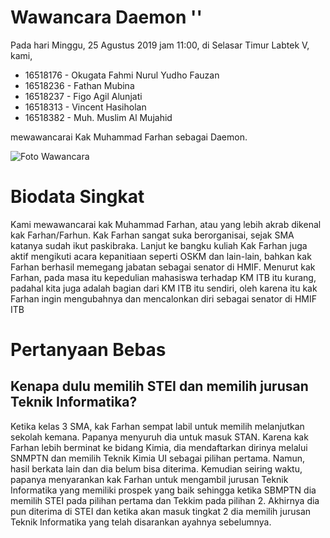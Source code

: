 # Wawancara Daemon ''
Pada hari Minggu, 25 Agustus 2019 jam 11:00, di Selasar Timur Labtek V, kami,
- 16518176 - Okugata Fahmi Nurul Yudho Fauzan
- 16518236 - Fathan Mubina
- 16518237 - Figo Agil Alunjati
- 16518313 - Vincent Hasiholan
- 16518382 - Muh. Muslim Al Mujahid

mewawancarai Kak Muhammad Farhan sebagai Daemon.

![Foto Wawancara](1566837209478.jpg)

# Biodata Singkat
Kami mewawancarai kak Muhammad Farhan, atau yang lebih akrab dikenal kak Farhan/Farhun. Kak Farhan sangat suka berorganisai, sejak SMA katanya sudah ikut paskibraka. Lanjut ke bangku kuliah Kak Farhan juga aktif mengikuti acara kepanitiaan seperti OSKM dan lain-lain, bahkan kak Farhan berhasil memegang jabatan sebagai senator di HMIF. Menurut kak Farhan, pada masa itu kepedulian mahasiswa terhadap KM ITB itu kurang, padahal kita juga adalah bagian dari KM ITB itu sendiri, oleh karena itu kak Farhan ingin mengubahnya dan mencalonkan diri sebagai senator di HMIF ITB

# Pertanyaan Bebas

## Kenapa dulu memilih STEI dan memilih jurusan Teknik Informatika?
Ketika kelas 3 SMA, kak Farhan sempat labil untuk memilih melanjutkan sekolah kemana. Papanya menyuruh dia untuk masuk STAN. Karena kak Farhan lebih berminat ke bidang Kimia, dia mendaftarkan dirinya melalui SNMPTN dan memilih Teknik Kimia UI sebagai pilihan pertama. Namun, hasil berkata lain dan dia belum bisa diterima. Kemudian seiring waktu, papanya menyarankan  kak Farhan untuk mengambil jurusan Teknik Informatika yang memiliki prospek yang baik sehingga ketika SBMPTN dia memilih STEI pada pilihan pertama dan Tekkim pada pilihan 2. Akhirnya dia pun diterima di STEI dan ketika akan masuk tingkat 2 dia memilih jurusan Teknik Informatika yang telah disarankan ayahnya sebelumnya.
